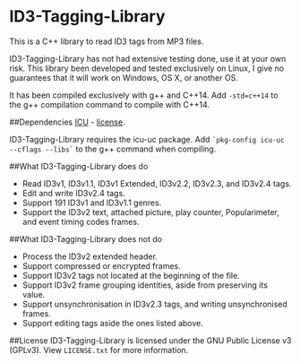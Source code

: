 ID3-Tagging-Library
===================

This is a C++ library to read ID3 tags from MP3 files.

ID3-Tagging-Library has not had extensive testing done, use it at your own risk. This library been developed and tested exclusively on Linux, I give no guarantees that it will work on Windows, OS X, or another OS.

It has been compiled exclusively with g++ and C++14. Add `-std=c++14` to the g++ compilation command to compile with C++14.

##Dependencies
[ICU](http://site.icu-project.org/) - [license](http://source.icu-project.org/repos/icu/icu/trunk/LICENSE).

ID3-Tagging-Library requires the icu-uc package. Add `` `pkg-config icu-uc --cflags --libs` `` to the g++ command when compiling.

##What ID3-Tagging-Library does do
- Read ID3v1, ID3v1.1, ID3v1 Extended, ID3v2.2, ID3v2.3, and ID3v2.4 tags.
- Edit and write ID3v2.4 tags.
- Support 191 ID3v1 and ID3v1.1 genres.
- Support the ID3v2 text, attached picture, play counter, Popularimeter, and event timing codes frames.

##What ID3-Tagging-Library does not do
- Process the ID3v2 extended header.
- Support compressed or encrypted frames.
- Support ID3v2 tags not located at the beginning of the file.
- Support ID3v2 frame grouping identities, aside from preserving its value.
- Support unsynchronisation in ID3v2.3 tags, and writing unsynchronised frames.
- Support editing tags aside the ones listed above.

##License
ID3-Tagging-Library is licensed under the GNU Public License v3 (GPLv3). View `LICENSE.txt` for more information.
